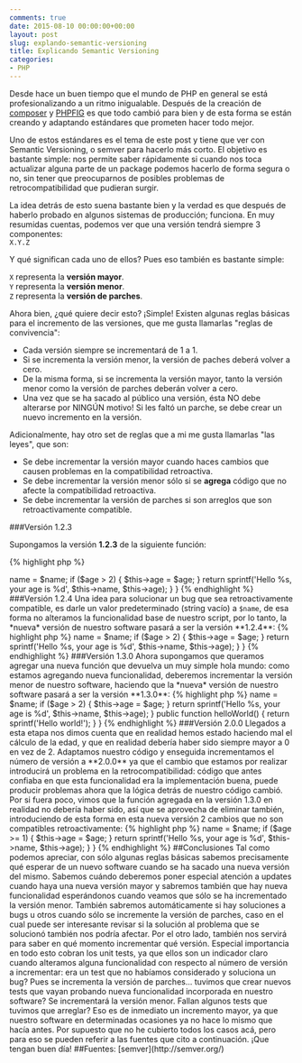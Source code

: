 ```yaml
---
comments: true
date: 2015-08-10 00:00:00+00:00
layout: post
slug: explando-semantic-versioning
title: Explicando Semantic Versioning
categories:
- PHP
---
```


Desde hace un buen tiempo que el mundo de PHP en general se está profesionalizando a un ritmo inigualable. Después de la creación de
[composer](/2015/06/entendiendo-e-implementando-composer-en-tu-codigo-php/) y [PHPFIG](http://www.php-fig.org/) es que todo cambió para
bien y de esta forma se están creando y adaptando estándares que prometen hacer todo mejor. 

Uno de estos estándares es el tema de este post y tiene que ver con Semantic Versioning, o semver para hacerlo más corto. El objetivo es
bastante simple: nos permite saber rápidamente si cuando nos toca actualizar alguna parte de un package podemos hacerlo de forma segura o no,
sin tener que preocuparnos de posibles problemas de retrocompatibilidad que pudieran surgir.

La idea detrás de esto suena bastante bien y la verdad es que después de haberlo probado en algunos sistemas de producción; funciona. En muy
resumidas cuentas, podemos ver que una versión tendrá siempre 3 componentes:  
<code>X.Y.Z</code>

Y qué significan cada uno de ellos? Pues eso también es bastante simple:

<code>X</code> representa la <strong>versión mayor</strong>.  
<code>Y</code> representa la <strong>versión menor</strong>.  
<code>Z</code> representa la <strong>versión de parches</strong>.

<!-- more -->

Ahora bien, ¿qué quiere decir esto? ¡Simple! Existen algunas reglas básicas para el incremento de las versiones, que me gusta llamarlas "reglas de convivencia": 

* Cada versión siempre se incrementará de 1 a 1.
* Si se incrementa la versión menor, la versión de paches deberá volver a cero.
* De la misma forma, si se incrementa la versión mayor, tanto la versión menor como la versión de parches deberán volver a cero.
* Una vez que se ha sacado al público una versión, ésta NO debe alterarse por NINGÚN motivo! Si les faltó un parche, se debe crear un nuevo incremento en la versión.

Adicionalmente, hay otro set de reglas que a mi me gusta llamarlas "las leyes", que son:

* Se debe incrementar la versión mayor cuando haces cambios que causen problemas en la compatibilidad retroactiva.
* Se debe incrementar la versión menor sólo si se **agrega** código que no afecte la compatibilidad retroactiva.
* Se debe incrementar la versión de parches si son arreglos que son retroactivamente compatible.

###Versión 1.2.3

Supongamos la versión **1.2.3** de la siguiente función:

{% highlight php %}
<?php

// Versión 1.2.3

class HelloWorld
{
    public $name;
    public $age = 0;
    public function returnString($name, $age = 0)
    {
        $this->name = $name;
        if ($age > 2) {
            $this->age = $age;
        }
        return sprintf('Hello %s, your age is %d', $this->name, $this->age);
    }
}
{% endhighlight %}

###Versión 1.2.4

Una idea para solucionar un bug que sea retroactivamente compatible, es darle un valor predeterminado (string vacío) a <code>$name</code>,
de esa forma no alteramos la funcionalidad base de nuestro script, por lo tanto, la *nueva* versión de nuestro software pasará a ser la 
versión **1.2.4**: 

{% highlight php %}
<?php

// Versión 1.2.4

class HelloWorld
{
    public $name;
    public $age = 0;
    public function returnString($name='', $age = 0)
    {
        $this->name = $name;
        if ($age > 2) {
            $this->age = $age;
        }
        return sprintf('Hello %s, your age is %d', $this->name, $this->age);
    }
}
{% endhighlight %}

###Versión 1.3.0

Ahora supongamos que queramos agregar una nueva función que devuelva un muy simple hola mundo: como estamos agregando nueva funcionalidad,
deberemos incrementar la versión menor de nuestro software, haciendo que la *nueva* versión de nuestro software pasará a ser la versión
**1.3.0**:

{% highlight php %}
<?php

// Versión 1.3.0

class HelloWorld
{
    public $name;
    public $age = 0;
    public function returnString($name='', $age = 0)
    {
        $this->name = $name;
        if ($age > 2) {
            $this->age = $age;
        }
        return sprintf('Hello %s, your age is %d', $this->name, $this->age);
    }

    public function helloWorld()
    {
        return sprintf('Hello world!');
    }
}
{% endhighlight %}

###Versión 2.0.0

Llegados a esta etapa nos dimos cuenta que en realidad hemos estado haciendo mal el cálculo de la edad, y que en realidad debería
haber sido siempre mayor a 0 en vez de 2. Adaptamos nuestro código y enseguida incrementamos el número de versión a **2.0.0** ya que
el cambio que estamos por realizar introducirá un problema en la retrocompatibilidad: código que antes confiaba en que esta funcionalidad
era la implementación buena, puede producir problemas ahora que la lógica detrás de nuestro código cambió. Por si fuera poco, vimos que
la función agregada en la versión 1.3.0 en realidad no debería haber sido, así que se aprovecha de eliminar también, introduciendo de esta
forma en esta nueva versión 2 cambios que no son compatibles retroactivamente: 

{% highlight php %}
<?php

// Versión 2.0.0

class HelloWorld
{
    public $name;
    public $age = 0;
    public function returnString($name='', $age = 0)
    {
        $this->name = $name;
        if ($age >= 1) {
            $this->age = $age;
        }
        return sprintf('Hello %s, your age is %d', $this->name, $this->age);
    }
}
{% endhighlight %}

##Conclusiones

Tal como podemos apreciar, con sólo algunas reglas básicas sabemos precisamente qué esperar de un nuevo software cuando se ha sacado
una nueva versión del mismo. Sabemos cuándo deberemos poner especial atención a updates cuando haya una nueva versión mayor y sabremos
también que hay nueva funcionalidad esperándonos cuando veamos que sólo se ha incrementado la versión menor. También sabremos automáticamente
si hay soluciones a bugs u otros cuando sólo se incremente la versión de parches, caso en el cual puede ser interesante revisar si la 
solución al problema que se solucionó también nos podría afectar.

Por el otro lado, también nos servirá para saber en qué momento incrementar qué versión. Especial importancia en todo esto cobran los 
unit tests, ya que ellos son un indicador claro cuando alteramos alguna funcionalidad con respecto al número de versión a incrementar: era
un test que no habíamos considerado y soluciona un bug? Pues se incrementa la versión de parches... tuvimos que crear nuevos tests que vayan
probando nueva funcionalidad incorporada en nuestro software? Se incrementará la versión menor. Fallan algunos tests que tuvimos que arreglar?
Eso es de inmediato un incremento mayor, ya que nuestro software en determinadas ocasiones ya no hace lo mismo que hacía antes.

Por supuesto que no he cubierto todos los casos acá, pero para eso se pueden referir a las fuentes que cito a continuación. ¡Que tengan buen día!

##Fuentes:  
[semver](http://semver.org/)  


